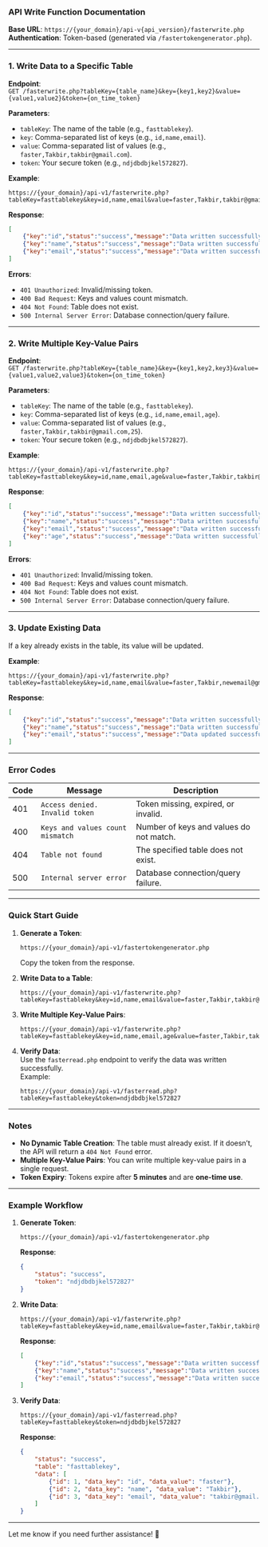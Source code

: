### **API Write Function Documentation**  
**Base URL**: `https://{your_domain}/api-v{api_version}/fasterwrite.php`  
**Authentication**: Token-based (generated via `/fastertokengenerator.php`).  

---

### **1. Write Data to a Specific Table**  
**Endpoint**:  
`GET /fasterwrite.php?tableKey={table_name}&key={key1,key2}&value={value1,value2}&token={on_time_token}`  

**Parameters**:  
- `tableKey`: The name of the table (e.g., `fasttablekey`).  
- `key`: Comma-separated list of keys (e.g., `id,name,email`).  
- `value`: Comma-separated list of values (e.g., `faster,Takbir,takbir@gmail.com`).  
- `token`: Your secure token (e.g., `ndjdbdbjkel572827`).  

**Example**:  
```url
https://{your_domain}/api-v1/fasterwrite.php?tableKey=fasttablekey&key=id,name,email&value=faster,Takbir,takbir@gmail.com&token=ndjdbdbjkel572827
```  

**Response**:  
```json
[
    {"key":"id","status":"success","message":"Data written successfully"},
    {"key":"name","status":"success","message":"Data written successfully"},
    {"key":"email","status":"success","message":"Data written successfully"}
]
```  

**Errors**:  
- `401 Unauthorized`: Invalid/missing token.  
- `400 Bad Request`: Keys and values count mismatch.  
- `404 Not Found`: Table does not exist.  
- `500 Internal Server Error`: Database connection/query failure.  

---

### **2. Write Multiple Key-Value Pairs**  
**Endpoint**:  
`GET /fasterwrite.php?tableKey={table_name}&key={key1,key2,key3}&value={value1,value2,value3}&token={on_time_token}`  

**Parameters**:  
- `tableKey`: The name of the table (e.g., `fasttablekey`).  
- `key`: Comma-separated list of keys (e.g., `id,name,email,age`).  
- `value`: Comma-separated list of values (e.g., `faster,Takbir,takbir@gmail.com,25`).  
- `token`: Your secure token (e.g., `ndjdbdbjkel572827`).  

**Example**:  
```url
https://{your_domain}/api-v1/fasterwrite.php?tableKey=fasttablekey&key=id,name,email,age&value=faster,Takbir,takbir@gmail.com,25&token=ndjdbdbjkel572827
```  

**Response**:  
```json
[
    {"key":"id","status":"success","message":"Data written successfully"},
    {"key":"name","status":"success","message":"Data written successfully"},
    {"key":"email","status":"success","message":"Data written successfully"},
    {"key":"age","status":"success","message":"Data written successfully"}
]
```  

**Errors**:  
- `401 Unauthorized`: Invalid/missing token.  
- `400 Bad Request`: Keys and values count mismatch.  
- `404 Not Found`: Table does not exist.  
- `500 Internal Server Error`: Database connection/query failure.  

---

### **3. Update Existing Data**  
If a key already exists in the table, its value will be updated.  

**Example**:  
```url
https://{your_domain}/api-v1/fasterwrite.php?tableKey=fasttablekey&key=id,name,email&value=faster,Takbir,newemail@gmail.com&token=ndjdbdbjkel572827
```  

**Response**:  
```json
[
    {"key":"id","status":"success","message":"Data written successfully"},
    {"key":"name","status":"success","message":"Data written successfully"},
    {"key":"email","status":"success","message":"Data updated successfully"}
]
```  

---

### **Error Codes**

| Code | Message                          | Description                          |  
|------|----------------------------------|--------------------------------------|  
| 401  | `Access denied. Invalid token`   | Token missing, expired, or invalid.  |  
| 400  | `Keys and values count mismatch` | Number of keys and values do not match. |  
| 404  | `Table not found`                | The specified table does not exist.  |  
| 500  | `Internal server error`          | Database connection/query failure.   |  

---

### **Quick Start Guide**

1. **Generate a Token**:  
   ```url
   https://{your_domain}/api-v1/fastertokengenerator.php
   ```  
   Copy the token from the response.  

2. **Write Data to a Table**:  
   ```url
   https://{your_domain}/api-v1/fasterwrite.php?tableKey=fasttablekey&key=id,name,email&value=faster,Takbir,takbir@gmail.com&token=ndjdbdbjkel572827
   ```

3. **Write Multiple Key-Value Pairs**:  
   ```url
   https://{your_domain}/api-v1/fasterwrite.php?tableKey=fasttablekey&key=id,name,email,age&value=faster,Takbir,takbir@gmail.com,25&token=ndjdbdbjkel572827
   ```

4. **Verify Data**:  
   Use the `fasterread.php` endpoint to verify the data was written successfully.  
   Example:
   ```url
   https://{your_domain}/api-v1/fasterread.php?tableKey=fasttablekey&token=ndjdbdbjkel572827
   ```

---

### **Notes**

- **No Dynamic Table Creation**: The table must already exist. If it doesn’t, the API will return a `404 Not Found` error.
- **Multiple Key-Value Pairs**: You can write multiple key-value pairs in a single request.
- **Token Expiry**: Tokens expire after **5 minutes** and are **one-time use**.

---

### **Example Workflow**

1. **Generate Token**:  
   ```url
   https://{your_domain}/api-v1/fastertokengenerator.php
   ```  
   **Response**:  
   ```json
   {
       "status": "success",
       "token": "ndjdbdbjkel572827"
   }
   ```

2. **Write Data**:  
   ```url
   https://{your_domain}/api-v1/fasterwrite.php?tableKey=fasttablekey&key=id,name,email&value=faster,Takbir,takbir@gmail.com&token=ndjdbdbjkel572827
   ```  
   **Response**:  
   ```json
   [
       {"key":"id","status":"success","message":"Data written successfully"},
       {"key":"name","status":"success","message":"Data written successfully"},
       {"key":"email","status":"success","message":"Data written successfully"}
   ]
   ```

3. **Verify Data**:  
   ```url
   https://{your_domain}/api-v1/fasterread.php?tableKey=fasttablekey&token=ndjdbdbjkel572827
   ```  
   **Response**:  
   ```json
   {
       "status": "success",
       "table": "fasttablekey",
       "data": [
           {"id": 1, "data_key": "id", "data_value": "faster"},
           {"id": 2, "data_key": "name", "data_value": "Takbir"},
           {"id": 3, "data_key": "email", "data_value": "takbir@gmail.com"}
       ]
   }
   ```

---

Let me know if you need further assistance! 🚀
